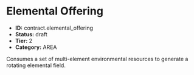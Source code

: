 # Elemental Offering

- **ID:** contract.elemental_offering
- **Status:** draft
- **Tier:** 2
- **Category:** AREA

Consumes a set of multi-element environmental resources to generate a rotating elemental field.
